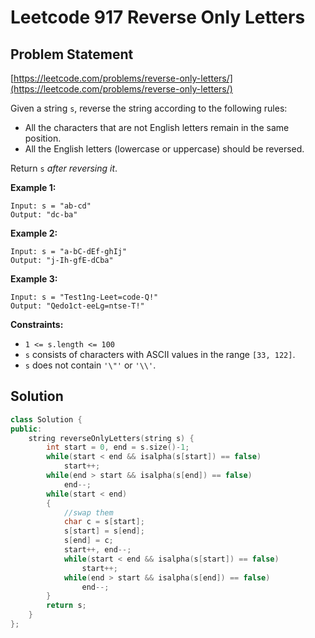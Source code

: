 # Leetcode 917 Reverse Only Letters

## Problem Statement

[https://leetcode.com/problems/reverse-only-letters/](https://leetcode.com/problems/reverse-only-letters/)

Given a string `s`, reverse the string according to the following rules:

* All the characters that are not English letters remain in the same position.
* All the English letters \(lowercase or uppercase\) should be reversed.

Return `s` _after reversing it_.

**Example 1:**

```text
Input: s = "ab-cd"
Output: "dc-ba"
```

**Example 2:**

```text
Input: s = "a-bC-dEf-ghIj"
Output: "j-Ih-gfE-dCba"
```

**Example 3:**

```text
Input: s = "Test1ng-Leet=code-Q!"
Output: "Qedo1ct-eeLg=ntse-T!"
```

**Constraints:**

* `1 <= s.length <= 100`
* `s` consists of characters with ASCII values in the range `[33, 122]`.
* `s` does not contain `'\"'` or `'\\'`.

## Solution

```cpp
class Solution {
public:
    string reverseOnlyLetters(string s) {
        int start = 0, end = s.size()-1;
        while(start < end && isalpha(s[start]) == false)
            start++;
        while(end > start && isalpha(s[end]) == false)
            end--;        
        while(start < end)
        {
            //swap them
            char c = s[start];
            s[start] = s[end];
            s[end] = c;
            start++, end--;
            while(start < end && isalpha(s[start]) == false)
                start++;
            while(end > start && isalpha(s[end]) == false)
                end--;
        }
        return s;
    }
};
```

